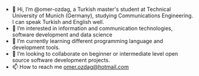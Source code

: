- 👋 Hi, I’m @omer-ozdag, a Turkish master's student at Technical University of Munich (Germany), studying Communications Engineering. I can speak Turkish and English well.
- 👀 I’m interested in information and communication technologies, software development and data science
- 🌱 I’m currently learning different programming language and development tools.
- 💞️ I’m looking to collaborate on beginner or intermediate level open source software development projects.
- 📫 How to reach me 
     omer.ozdag@hotmail.com

<!---
omer-ozdag/omer-ozdag is a ✨ special ✨ repository because its `README.md` (this file) appears on your GitHub profile.
You can click the Preview link to take a look at your changes.
--->
